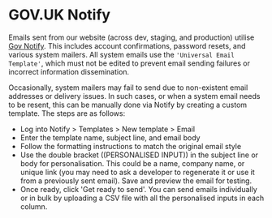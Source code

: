# GOV.UK Notify

Emails sent from our website (across dev, staging, and production) utilise [Gov Notify](https://www.notifications.service.gov.uk/). This includes account confirmations, password resets, and various system mailers. All system emails use the `'Universal Email Template'`, which must not be edited to prevent email sending failures or incorrect information dissemination.

Occasionally, system mailers may fail to send due to non-existent email addresses or delivery issues. In such cases, or when a system email needs to be resent, this can be manually done via Notify by creating a custom template. The steps are as follows:

- Log into Notify > Templates > New template > Email
- Enter the template name, subject line, and email body
- Follow the formatting instructions to match the original email style
- Use the double bracket ((PERSONALISED INPUT)) in the subject line or body for personalisation. This could be a name, company name, or unique link (you may need to ask a developer to regenerate it or use it from a previously sent email). Save and preview the email for testing.
- Once ready, click 'Get ready to send'. You can send emails individually or in bulk by uploading a CSV file with all the personalised inputs in each column.